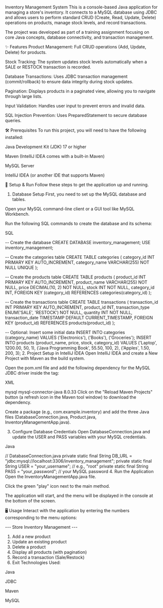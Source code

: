 Inventory Management System
This is a console-based Java application for managing a store's inventory. It connects to a MySQL database using JDBC and allows users to perform standard CRUD (Create, Read, Update, Delete) operations on products, manage stock levels, and record transactions.

The project was developed as part of a training assignment focusing on core Java concepts, database connectivity, and transaction management.

✨ Features
Product Management: Full CRUD operations (Add, Update, Delete) for products.

Stock Tracking: The system updates stock levels automatically when a SALE or RESTOCK transaction is recorded.

Database Transactions: Uses JDBC transaction management (commit/rollback) to ensure data integrity during stock updates.

Pagination: Displays products in a paginated view, allowing you to navigate through large lists.

Input Validation: Handles user input to prevent errors and invalid data.

SQL Injection Prevention: Uses PreparedStatement to secure database queries.

🛠️ Prerequisites
To run this project, you will need to have the following installed:

Java Development Kit (JDK) 17 or higher

Maven (IntelliJ IDEA comes with a built-in Maven)

MySQL Server

IntelliJ IDEA (or another IDE that supports Maven)

🚀 Setup & Run
Follow these steps to get the application up and running.

1. Database Setup
   First, you need to set up the MySQL database and tables.

Open your MySQL command-line client or a GUI tool like MySQL Workbench.

Run the following SQL commands to create the database and its schema:

SQL

-- Create the database
CREATE DATABASE inventory_management;
USE inventory_management;

-- Create the categories table
CREATE TABLE categories (
category_id INT PRIMARY KEY AUTO_INCREMENT,
category_name VARCHAR(255) NOT NULL UNIQUE
);

-- Create the products table
CREATE TABLE products (
product_id INT PRIMARY KEY AUTO_INCREMENT,
product_name VARCHAR(255) NOT NULL,
price DECIMAL(10, 2) NOT NULL,
stock INT NOT NULL,
category_id INT,
FOREIGN KEY (category_id) REFERENCES categories(category_id)
);

-- Create the transactions table
CREATE TABLE transactions (
transaction_id INT PRIMARY KEY AUTO_INCREMENT,
product_id INT,
transaction_type ENUM('SALE', 'RESTOCK') NOT NULL,
quantity INT NOT NULL,
transaction_date TIMESTAMP DEFAULT CURRENT_TIMESTAMP,
FOREIGN KEY (product_id) REFERENCES products(product_id)
);

-- Optional: Insert some initial data
INSERT INTO categories (category_name) VALUES ('Electronics'), ('Books'), ('Groceries');
INSERT INTO products (product_name, price, stock, category_id) VALUES ('Laptop', 1200.00, 50, 1), ('Java Programming Book', 55.50, 100, 2), ('Apples', 1.50, 200, 3);
2. Project Setup in IntelliJ IDEA
   Open IntelliJ IDEA and create a New Project with Maven as the build system.

Open the pom.xml file and add the following dependency for the MySQL JDBC driver inside the <dependencies> tag:

XML

<dependencies>
    <dependency>
        <groupId>mysql</groupId>
        <artifactId>mysql-connector-java</artifactId>
        <version>8.0.33</version>
    </dependency>
</dependencies>
Click on the "Reload Maven Projects" button (a refresh icon in the Maven tool window) to download the dependency.

Create a package (e.g., com.example.inventory) and add the three Java files (DatabaseConnection.java, Product.java, InventoryManagementApp.java).

3. Configure Database Credentials
   Open DatabaseConnection.java and update the USER and PASS variables with your MySQL credentials.

Java

// DatabaseConnection.java
private static final String DB_URL = "jdbc:mysql://localhost:3306/inventory_management";
private static final String USER = "your_username"; // e.g., "root"
private static final String PASS = "your_password"; // your MySQL password
4. Run the Application
   Open the InventoryManagementApp.java file.

Click the green "play" icon next to the main method.

The application will start, and the menu will be displayed in the console at the bottom of the screen.

🖥️ Usage
Interact with the application by entering the numbers corresponding to the menu options:

--- Store Inventory Management ---
1. Add a new product
2. Update an existing product
3. Delete a product
4. Display all products (with pagination)
5. Record a transaction (Sale/Restock)
6. Exit
   Technologies Used:

Java

JDBC

Maven

MySQL